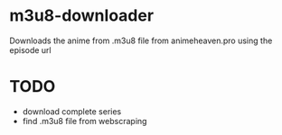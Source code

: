# m3u8-downloader

Downloads the anime from .m3u8 file from animeheaven.pro using the episode url

# TODO

* download complete series
* find .m3u8 file from webscraping
